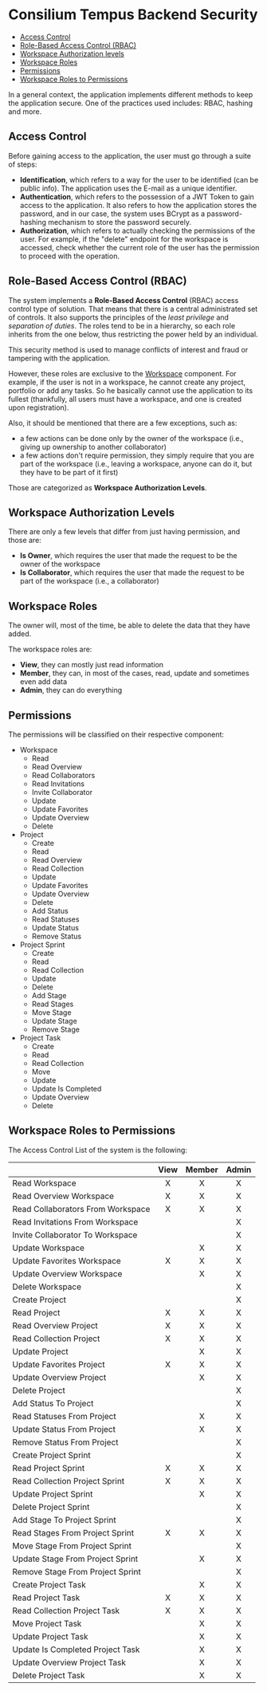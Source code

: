 # Consilium Tempus Backend Security

* [Access Control](#access-control)
* [Role-Based Access Control (RBAC)](#role-based-access-control-rbac)
* [Workspace Authorization levels](#workspace-authorization-levels)
* [Workspace Roles](#workspace-roles)
* [Permissions](#permissions)
* [Workspace Roles to Permissions](#workspace-roles-to-permissions)

In a general context, the application implements different methods to keep the application secure.
One of the practices used includes: RBAC, hashing and more.

## Access Control

Before gaining access to the application, the user must go through a suite of steps:

- **Identification**, which refers to a way for the user to be identified (can be public info).
  The application uses the E-mail as a unique identifier.
- **Authentication**, which refers to the possession of a JWT Token to gain access to the application.
  It also refers to how the application stores the password, and in our case,
  the system uses BCrypt as a password-hashing mechanism to store the password securely.
- **Authorization**, which refers to actually checking the permissions of the user.
  For example, if the "delete" endpoint for the workspace is accessed,
  check whether the current role of the user has the permission to proceed with the operation.

## Role-Based Access Control (RBAC)

The system implements a **Role-Based Access Control** (RBAC) access control type of solution.
That means that there is a central administrated set of controls.
It also supports the principles of the *least privilege* and *separation of duties*.
The roles tend to be in a hierarchy, so each role inherits from the one below,
thus restricting the power held by an individual.

This security method is used to manage conflicts of interest and fraud or tampering with the application.

However, these roles are exclusive to the [Workspace](domain/aggregates/Aggregate.Workspace) component.
For example, if the user is not in a workspace, he cannot create any project, portfolio or add any tasks.
So he basically cannot use the application to its fullest
(thankfully, all users must have a workspace, and one is created upon registration).

Also, it should be mentioned that there are a few exceptions, such as:

- a few actions can be done only by the owner of the workspace (i.e., giving up ownership to another collaborator)
- a few actions don't require permission, they simply require that you are part of the workspace
  (i.e., leaving a workspace, anyone can do it, but they have to be part of it first)
  
Those are categorized as **Workspace Authorization Levels**.

## Workspace Authorization Levels

There are only a few levels that differ from just having permission, and those are:
- **Is Owner**, which requires the user that made the request to be the owner of the workspace
- **Is Collaborator**, which requires the user that made the request to be part of the workspace (i.e., a collaborator)

## Workspace Roles

The owner will, most of the time, be able to delete the data that they have added.

The workspace roles are:

- **View**, they can mostly just read information
- **Member**, they can, in most of the cases, read, update and sometimes even add data
- **Admin**, they can do everything

## Permissions

The permissions will be classified on their respective component:

- Workspace
  - Read
  - Read Overview
  - Read Collaborators
  - Read Invitations
  - Invite Collaborator
  - Update
  - Update Favorites
  - Update Overview
  - Delete
- Project
  - Create
  - Read
  - Read Overview
  - Read Collection
  - Update
  - Update Favorites
  - Update Overview
  - Delete
  - Add Status
  - Read Statuses
  - Update Status
  - Remove Status
- Project Sprint
  - Create
  - Read
  - Read Collection
  - Update
  - Delete
  - Add Stage
  - Read Stages
  - Move Stage
  - Update Stage
  - Remove Stage
- Project Task
  - Create
  - Read
  - Read Collection
  - Move
  - Update
  - Update Is Completed
  - Update Overview
  - Delete

## Workspace Roles to Permissions

The Access Control List of the system is the following:

|                                   | View | Member | Admin |
|-----------------------------------|:----:|:------:|:-----:|
| Read Workspace                    |  X   |   X    |   X   |
| Read Overview Workspace           |  X   |   X    |   X   |
| Read Collaborators From Workspace |  X   |   X    |   X   |
| Read Invitations From Workspace   |      |        |   X   |
| Invite Collaborator To Workspace  |      |        |   X   |
| Update Workspace                  |      |   X    |   X   |
| Update Favorites Workspace        |  X   |   X    |   X   |
| Update Overview Workspace         |      |   X    |   X   |
| Delete Workspace                  |      |        |   X   |
| Create Project                    |      |        |   X   |
| Read Project                      |  X   |   X    |   X   |
| Read Overview Project             |  X   |   X    |   X   |
| Read Collection Project           |  X   |   X    |   X   |
| Update Project                    |      |   X    |   X   |
| Update Favorites Project          |  X   |   X    |   X   |
| Update Overview Project           |      |   X    |   X   |
| Delete Project                    |      |        |   X   |
| Add Status To Project             |      |        |   X   |
| Read Statuses From Project        |      |   X    |   X   |
| Update Status From Project        |      |   X    |   X   |
| Remove Status From Project        |      |        |   X   |
| Create Project Sprint             |      |        |   X   |
| Read Project Sprint               |  X   |   X    |   X   |
| Read Collection Project Sprint    |  X   |   X    |   X   |
| Update Project Sprint             |      |   X    |   X   |
| Delete Project Sprint             |      |        |   X   |
| Add Stage To Project Sprint       |      |        |   X   |
| Read Stages From Project Sprint   |  X   |   X    |   X   |
| Move Stage From Project Sprint    |      |        |   X   |
| Update Stage From Project Sprint  |      |   X    |   X   |
| Remove Stage From Project Sprint  |      |        |   X   |
| Create Project Task               |      |   X    |   X   |
| Read Project Task                 |  X   |   X    |   X   |
| Read Collection Project Task      |  X   |   X    |   X   |
| Move Project Task                 |      |   X    |   X   |
| Update Project Task               |      |   X    |   X   |
| Update Is Completed Project Task  |      |   X    |   X   |
| Update Overview Project Task      |      |   X    |   X   |
| Delete Project Task               |      |   X    |   X   |